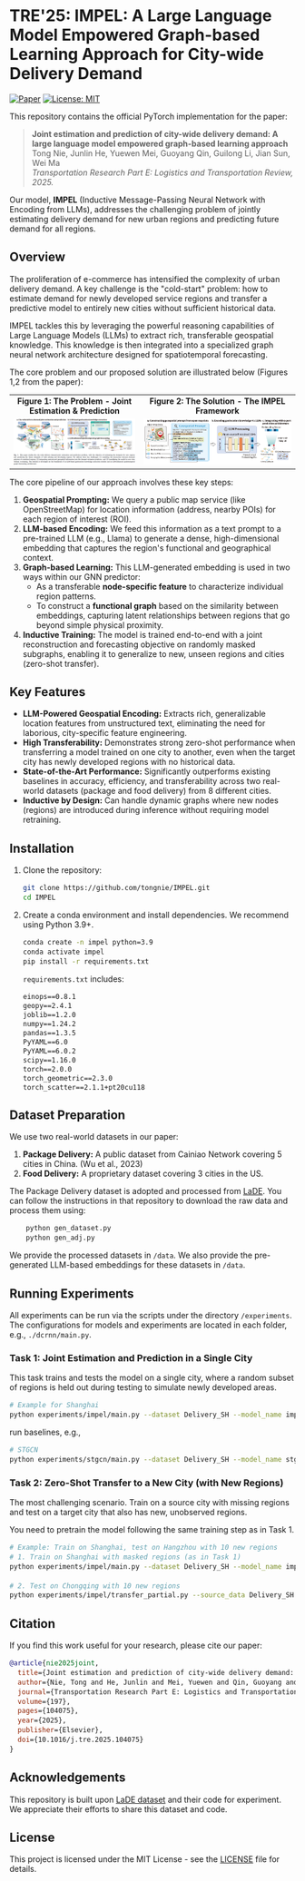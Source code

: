
# TRE'25: IMPEL: A Large Language Model Empowered Graph-based Learning Approach for City-wide Delivery Demand

[![Paper](https://img.shields.io/badge/paper-TRE.2025.104075-B31B1B.svg)](https://doi.org/10.1016/j.tre.2025.104075)
[![License: MIT](https://img.shields.io/badge/License-MIT-yellow.svg)](https://opensource.org/licenses/MIT)

This repository contains the official PyTorch implementation for the paper:

> **Joint estimation and prediction of city-wide delivery demand: A large language model empowered graph-based learning approach**<br>
> Tong Nie, Junlin He, Yuewen Mei, Guoyang Qin, Guilong Li, Jian Sun, Wei Ma<br>
> *Transportation Research Part E: Logistics and Transportation Review, 2025.*

Our model, **IMPEL** (Inductive Message-Passing Neural Network with Encoding from LLMs), addresses the challenging problem of jointly estimating delivery demand for new urban regions and predicting future demand for all regions.

## Overview

The proliferation of e-commerce has intensified the complexity of urban delivery demand. A key challenge is the "cold-start" problem: how to estimate demand for newly developed service regions and transfer a predictive model to entirely new cities without sufficient historical data.

IMPEL tackles this by leveraging the powerful reasoning capabilities of Large Language Models (LLMs) to extract rich, transferable geospatial knowledge. This knowledge is then integrated into a specialized graph neural network architecture designed for spatiotemporal forecasting.

The core problem and our proposed solution are illustrated below (Figures 1,2 from the paper):

<table align="center">
<tr>
<td align="center"><b>Figure 1: The Problem - Joint Estimation & Prediction</b></td>
<td align="center"><b>Figure 2: The Solution - The IMPEL Framework</b></td>
</tr>
<tr>
<td><img src="figs/TRE-fig1.png" alt="Illustration of the joint demand estimation and prediction problem" width="400"/></td>
<td><img src="figs/TRE-fig2.png" alt="The IMPEL methodology pipeline" width="500"/></td>
</tr>
</table>


The core pipeline of our approach involves these key steps:

1.  **Geospatial Prompting:** We query a public map service (like OpenStreetMap) for location information (address, nearby POIs) for each region of interest (ROI).
2.  **LLM-based Encoding:** We feed this information as a text prompt to a pre-trained LLM (e.g., Llama) to generate a dense, high-dimensional embedding that captures the region's functional and geographical context.
3.  **Graph-based Learning:** This LLM-generated embedding is used in two ways within our GNN predictor:
    *   As a transferable **node-specific feature** to characterize individual region patterns.
    *   To construct a **functional graph** based on the similarity between embeddings, capturing latent relationships between regions that go beyond simple physical proximity.
4.  **Inductive Training:** The model is trained end-to-end with a joint reconstruction and forecasting objective on randomly masked subgraphs, enabling it to generalize to new, unseen regions and cities (zero-shot transfer).

## Key Features

-   **LLM-Powered Geospatial Encoding:** Extracts rich, generalizable location features from unstructured text, eliminating the need for laborious, city-specific feature engineering.
-   **High Transferability:** Demonstrates strong zero-shot performance when transferring a model trained on one city to another, even when the target city has newly developed regions with no historical data.
-   **State-of-the-Art Performance:** Significantly outperforms existing baselines in accuracy, efficiency, and transferability across two real-world datasets (package and food delivery) from 8 different cities.
-   **Inductive by Design:** Can handle dynamic graphs where new nodes (regions) are introduced during inference without requiring model retraining.

## Installation

1.  Clone the repository:
    ```bash
    git clone https://github.com/tongnie/IMPEL.git
    cd IMPEL
    ```

2.  Create a conda environment and install dependencies. We recommend using Python 3.9+.
    ```bash
    conda create -n impel python=3.9
    conda activate impel
    pip install -r requirements.txt
    ```
    `requirements.txt` includes:
    ```
    einops==0.8.1
    geopy==2.4.1
    joblib==1.2.0
    numpy==1.24.2
    pandas==1.3.5
    PyYAML==6.0
    PyYAML==6.0.2
    scipy==1.16.0
    torch==2.0.0
    torch_geometric==2.3.0
    torch_scatter==2.1.1+pt20cu118
    ```

## Dataset Preparation

We use two real-world datasets in our paper:
1.  **Package Delivery:** A public dataset from Cainiao Network covering 5 cities in China. (Wu et al., 2023)
2.  **Food Delivery:** A proprietary dataset covering 3 cities in the US.


The Package Delivery dataset is adopted and processed from [LaDE](https://github.com/wenhaomin/LaDe/tree/master). 
You can follow the instructions in that repository to download the raw data and process them using:

```bash
    python gen_dataset.py
    python gen_adj.py
```

We provide the processed datasets in `/data`.
We also provide the pre-generated LLM-based embeddings for these datasets in `/data`.



## Running Experiments

All experiments can be run via the scripts under the directory `/experiments`. 
The configurations for models and experiments are located in each folder, e.g., `./dcrnn/main.py`.

### Task 1: Joint Estimation and Prediction in a Single City

This task trains and tests the model on a single city, where a random subset of regions is held out during testing to simulate newly developed areas.

```bash
# Example for Shanghai
python experiments/impel/main.py --dataset Delivery_SH --model_name impel --num_unknown_nodes 10 --num_masked_nodes 6 
```

run baselines, e.g.,
```bash
# STGCN
python experiments/stgcn/main.py --dataset Delivery_SH --model_name stgcn --num_unknown_nodes 10 --num_masked_nodes 6 
````



### Task 2: Zero-Shot Transfer to a New City (with New Regions)

The most challenging scenario. Train on a source city with missing regions and test on a target city that also has new, unobserved regions.

You need to pretrain the model following the same training step as in Task 1. 

```bash
# Example: Train on Shanghai, test on Hangzhou with 10 new regions
# 1. Train on Shanghai with masked regions (as in Task 1)
python experiments/impel/main.py --dataset Delivery_SH --model_name impel --num_unknown_nodes 10 --num_masked_nodes 6 

# 2. Test on Chongqing with 10 new regions
python experiments/impel/transfer_partial.py --source_data Delivery_SH --target_data Delivery_HZ --num_unknown_nodes 10
```

## Citation

If you find this work useful for your research, please cite our paper:

```bibtex
@article{nie2025joint,
  title={Joint estimation and prediction of city-wide delivery demand: A large language model empowered graph-based learning approach},
  author={Nie, Tong and He, Junlin and Mei, Yuewen and Qin, Guoyang and Li, Guilong and Sun, Jian and Ma, Wei},
  journal={Transportation Research Part E: Logistics and Transportation Review},
  volume={197},
  pages={104075},
  year={2025},
  publisher={Elsevier},
  doi={10.1016/j.tre.2025.104075}
}
```

## Acknowledgements

This repository is built upon [LaDE dataset](https://github.com/wenhaomin/LaDe/tree/master) and their code for experiment. 
We appreciate their efforts to share this dataset and code.

## License

This project is licensed under the MIT License - see the [LICENSE](LICENSE) file for details.